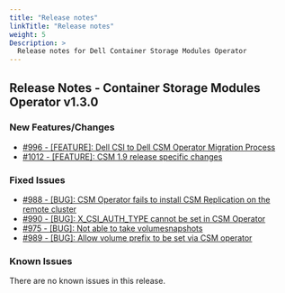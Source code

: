 ```yaml
---
title: "Release notes"
linkTitle: "Release notes"
weight: 5
Description: >
  Release notes for Dell Container Storage Modules Operator
---
```


## Release Notes - Container Storage Modules Operator v1.3.0




### New Features/Changes

- [#996 - [FEATURE]: Dell CSI to Dell CSM Operator Migration Process](https://github.com/dell/csm/issues/996)
- [#1012 - [FEATURE]: CSM 1.9 release specific changes](https://github.com/dell/csm/issues/1012)

### Fixed Issues

- [#988 - [BUG]: CSM Operator fails to install CSM Replication on the remote cluster](https://github.com/dell/csm/issues/988)
- [#990 - [BUG]: X_CSI_AUTH_TYPE cannot be set in CSM Operator](https://github.com/dell/csm/issues/990)
- [#975 - [BUG]: Not able to take volumesnapshots  ](https://github.com/dell/csm/issues/975)
- [#989 - [BUG]: Allow volume prefix to be set via CSM operator](https://github.com/dell/csm/issues/989)

### Known Issues
There are no known issues in this release.